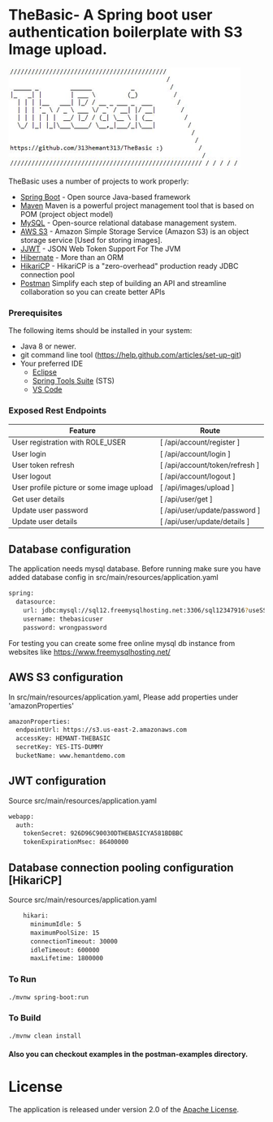 # TheBasic- A Spring boot user authentication boilerplate with S3 Image upload.

![alt text](https://github.com/313hemant313/TheBasic/blob/master/TheBasic.JPG?raw=true)

TheBasic uses a number of projects to work properly:

* [Spring Boot](https://spring.io/projects/spring-boot) - Open source Java-based framework
* [Maven](https://maven.apache.org/what-is-maven.html) Maven is a powerful project management tool that is based on POM (project object model)
* [MySQL](https://www.mysql.com/) - Open-source relational database management system.
* [AWS S3](https://aws.amazon.com/s3/) - Amazon Simple Storage Service (Amazon S3) is an object storage service [Used for storing images].
* [JJWT](https://github.com/jwtk/jjwt) - JSON Web Token Support For The JVM
* [Hibernate](https://hibernate.org/) - More than an ORM
* [HikariCP](https://github.com/brettwooldridge/HikariCP) - HikariCP is a "zero-overhead" production ready JDBC connection pool
* [Postman](https://www.postman.com/) Simplify each step of building an API and streamline collaboration so you can create better APIs

### Prerequisites
The following items should be installed in your system:
* Java 8 or newer.
* git command line tool (https://help.github.com/articles/set-up-git)
* Your preferred IDE 
  * [Eclipse](https://www.eclipse.org)
  * [Spring Tools Suite](https://spring.io/tools) (STS)
  * [VS Code](https://code.visualstudio.com)

### Exposed Rest Endpoints

| Feature | Route |
| ------ | ------ |
| User registration with ROLE_USER | [ /api/account/register ] |
| User login | [ /api/account/login ] |
| User token refresh | [ /api/account/token/refresh ] |
| User logout | [ /api/account/logout ] |
| User profile picture or some image upload | [ /api/images/upload ] |
| Get user details | [ /api/user/get ] |
| Update user password | [ /api/user/update/password ] |
| Update user details | [ /api/user/update/details ] |

## Database configuration
The application needs mysql database. Before running make sure you have added database config in src/main/resources/application.yaml
```sh
spring:             
  datasource:
    url: jdbc:mysql://sql12.freemysqlhosting.net:3306/sql12347916?useSSL=false&serverTimezone=UTC&useLegacyDatetimeCode=false&useSSL=false&createDatabaseIfNotExist=true
    username: thebasicuser
    password: wrongpassword
```
For testing you can create some free online mysql db instance from websites like https://www.freemysqlhosting.net/

## AWS S3 configuration
In src/main/resources/application.yaml, Please add properties under 'amazonProperties'
```sh
amazonProperties:
  endpointUrl: https://s3.us-east-2.amazonaws.com
  accessKey: HEMANT-THEBASIC
  secretKey: YES-ITS-DUMMY
  bucketName: www.hemantdemo.com
```

## JWT configuration
Source src/main/resources/application.yaml
```sh
webapp:
  auth:
    tokenSecret: 926D96C90030DTHEBASICYA581BDBBC
    tokenExpirationMsec: 86400000
```

## Database connection pooling configuration [HikariCP]
Source src/main/resources/application.yaml
```sh
    hikari:
      minimumIdle: 5
      maximumPoolSize: 15
      connectionTimeout: 30000
      idleTimeout: 600000
      maxLifetime: 1800000
```

### To Run
```sh
./mvnw spring-boot:run
```
### To Build
```sh
./mvnw clean install
```

#### Also you can checkout examples in the postman-examples directory.

# License

The application is released under version 2.0 of the [Apache License](https://www.apache.org/licenses/LICENSE-2.0).
